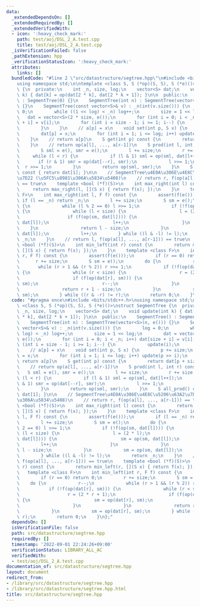 ```yaml
---
data:
  _extendedDependsOn: []
  _extendedRequiredBy: []
  _extendedVerifiedWith:
  - icon: ':heavy_check_mark:'
    path: test/aoj/DSL_2_A.test.cpp
    title: test/aoj/DSL_2_A.test.cpp
  _isVerificationFailed: false
  _pathExtension: hpp
  _verificationStatusIcon: ':heavy_check_mark:'
  attributes:
    links: []
  bundledCode: "#line 2 \"src/datastructure/segtree.hpp\"\n#include <bits/stdc++.h>\n\
    using namespace std;\n\ntemplate <class S, S (*op)(S, S), S (*e)()>\nstruct SegmentTree\
    \ {\n  private:\n    int _n, size, log;\n    vector<S> dat;\n    void update(int\
    \ k) { dat[k] = op(dat[2 * k], dat[2 * k + 1]); }\n\n  public:\n    SegmentTree()\
    \ : SegmentTree(0) {}\n    SegmentTree(int n) : SegmentTree(vector<S>(n, e()))\
    \ {}\n    SegmentTree(const vector<S>& v) : _n(int(v.size())) {\n        log =\
    \ 0;\n        while ((1 << log) < _n) log++;\n        size = 1 << log;\n     \
    \   dat = vector<S>(2 * size, e());\n        for (int i = 0; i < _n; i++) dat[size\
    \ + i] = v[i];\n        for (int i = size - 1; i >= 1; i--) {\n            update(i);\n\
    \        }\n    }\n    // a[p] = x\n    void set(int p, S x) {\n        p += size;\n\
    \        dat[p] = x;\n        for (int i = 1; i <= log; i++) update(p >> i);\n\
    \    }\n    // return a[p]\n    S get(int p) const {\n        return dat[p + size];\n\
    \    }\n    // return op(a[l], ..., a[r-1])\n    S prod(int l, int r) const {\n\
    \        S sml = e(), smr = e();\n        l += size;\n        r += size;\n   \
    \     while (l < r) {\n            if (l & 1) sml = op(sml, dat[l++]);\n     \
    \       if (r & 1) smr = op(dat[--r], smr);\n            l >>= 1;\n          \
    \  r >>= 1;\n        }\n        return op(sml, smr);\n    }\n    S all_prod()\
    \ const { return dat[1]; }\n\n    // SegmentTree\u4E0A\u306E\u4E8C\u5206\u63A2\
    \u7D22 (\u5FC5\u8981\u306A\u5834\u5408)\n    // return r, f(op(a[l], ..., a[r-1]))\
    \ == true\n    template <bool (*f)(S)>\n    int max_right(int l) const {\n   \
    \     return max_right(l, [](S x) { return f(x); });\n    }\n    template <class\
    \ F>\n    int max_right(int l, F f) const {\n        assert(f(e()));\n       \
    \ if (l == _n) return _n;\n        l += size;\n        S sm = e();\n        do\
    \ {\n            while (l % 2 == 0) l >>= 1;\n            if (!f(op(sm, dat[l])))\
    \ {\n                while (l < size) {\n                    l = (2 * l);\n  \
    \                  if (f(op(sm, dat[l]))) {\n                        sm = op(sm,\
    \ dat[l]);\n                        l++;\n                    }\n            \
    \    }\n                return l - size;\n            }\n            sm = op(sm,\
    \ dat[l]);\n            l++;\n        } while ((l & -l) != l);\n        return\
    \ _n;\n    }\n    // return l, f(op(a[l], ..., a[r-1])) == true\n    template\
    \ <bool (*f)(S)>\n    int min_left(int r) const {\n        return min_left(r,\
    \ [](S x) { return f(x); });\n    }\n    template <class F>\n    int min_left(int\
    \ r, F f) const {\n        assert(f(e()));\n        if (r == 0) return 0;\n  \
    \      r += size;\n        S sm = e();\n        do {\n            r--;\n     \
    \       while (r > 1 && (r % 2)) r >>= 1;\n            if (!f(op(dat[r], sm)))\
    \ {\n                while (r < size) {\n                    r = (2 * r + 1);\n\
    \                    if (f(op(dat[r], sm))) {\n                        sm = op(dat[r],\
    \ sm);\n                        r--;\n                    }\n                }\n\
    \                return r + 1 - size;\n            }\n            sm = op(dat[r],\
    \ sm);\n        } while ((r & -r) != r);\n        return 0;\n    }\n};\n"
  code: "#pragma once\n#include <bits/stdc++.h>\nusing namespace std;\n\ntemplate\
    \ <class S, S (*op)(S, S), S (*e)()>\nstruct SegmentTree {\n  private:\n    int\
    \ _n, size, log;\n    vector<S> dat;\n    void update(int k) { dat[k] = op(dat[2\
    \ * k], dat[2 * k + 1]); }\n\n  public:\n    SegmentTree() : SegmentTree(0) {}\n\
    \    SegmentTree(int n) : SegmentTree(vector<S>(n, e())) {}\n    SegmentTree(const\
    \ vector<S>& v) : _n(int(v.size())) {\n        log = 0;\n        while ((1 <<\
    \ log) < _n) log++;\n        size = 1 << log;\n        dat = vector<S>(2 * size,\
    \ e());\n        for (int i = 0; i < _n; i++) dat[size + i] = v[i];\n        for\
    \ (int i = size - 1; i >= 1; i--) {\n            update(i);\n        }\n    }\n\
    \    // a[p] = x\n    void set(int p, S x) {\n        p += size;\n        dat[p]\
    \ = x;\n        for (int i = 1; i <= log; i++) update(p >> i);\n    }\n    //\
    \ return a[p]\n    S get(int p) const {\n        return dat[p + size];\n    }\n\
    \    // return op(a[l], ..., a[r-1])\n    S prod(int l, int r) const {\n     \
    \   S sml = e(), smr = e();\n        l += size;\n        r += size;\n        while\
    \ (l < r) {\n            if (l & 1) sml = op(sml, dat[l++]);\n            if (r\
    \ & 1) smr = op(dat[--r], smr);\n            l >>= 1;\n            r >>= 1;\n\
    \        }\n        return op(sml, smr);\n    }\n    S all_prod() const { return\
    \ dat[1]; }\n\n    // SegmentTree\u4E0A\u306E\u4E8C\u5206\u63A2\u7D22 (\u5FC5\u8981\
    \u306A\u5834\u5408)\n    // return r, f(op(a[l], ..., a[r-1])) == true\n    template\
    \ <bool (*f)(S)>\n    int max_right(int l) const {\n        return max_right(l,\
    \ [](S x) { return f(x); });\n    }\n    template <class F>\n    int max_right(int\
    \ l, F f) const {\n        assert(f(e()));\n        if (l == _n) return _n;\n\
    \        l += size;\n        S sm = e();\n        do {\n            while (l %\
    \ 2 == 0) l >>= 1;\n            if (!f(op(sm, dat[l]))) {\n                while\
    \ (l < size) {\n                    l = (2 * l);\n                    if (f(op(sm,\
    \ dat[l]))) {\n                        sm = op(sm, dat[l]);\n                \
    \        l++;\n                    }\n                }\n                return\
    \ l - size;\n            }\n            sm = op(sm, dat[l]);\n            l++;\n\
    \        } while ((l & -l) != l);\n        return _n;\n    }\n    // return l,\
    \ f(op(a[l], ..., a[r-1])) == true\n    template <bool (*f)(S)>\n    int min_left(int\
    \ r) const {\n        return min_left(r, [](S x) { return f(x); });\n    }\n \
    \   template <class F>\n    int min_left(int r, F f) const {\n        assert(f(e()));\n\
    \        if (r == 0) return 0;\n        r += size;\n        S sm = e();\n    \
    \    do {\n            r--;\n            while (r > 1 && (r % 2)) r >>= 1;\n \
    \           if (!f(op(dat[r], sm))) {\n                while (r < size) {\n  \
    \                  r = (2 * r + 1);\n                    if (f(op(dat[r], sm)))\
    \ {\n                        sm = op(dat[r], sm);\n                        r--;\n\
    \                    }\n                }\n                return r + 1 - size;\n\
    \            }\n            sm = op(dat[r], sm);\n        } while ((r & -r) !=\
    \ r);\n        return 0;\n    }\n};"
  dependsOn: []
  isVerificationFile: false
  path: src/datastructure/segtree.hpp
  requiredBy: []
  timestamp: '2022-09-01 22:24:26+09:00'
  verificationStatus: LIBRARY_ALL_AC
  verifiedWith:
  - test/aoj/DSL_2_A.test.cpp
documentation_of: src/datastructure/segtree.hpp
layout: document
redirect_from:
- /library/src/datastructure/segtree.hpp
- /library/src/datastructure/segtree.hpp.html
title: src/datastructure/segtree.hpp
---
```

